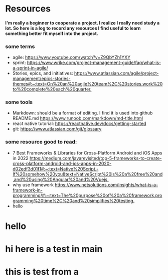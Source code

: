 # Resources

#### I'm really a beginner to cooperate a project. I realize I really need study a lot. So here is a log to record any resources I find useful to learn something better fit myself into the project.

### some terms

- agile: <https://www.youtube.com/watch?v=Z9QbYZh1YXY>
- sprint: <https://www.wrike.com/project-management-guide/faq/what-is-a-sprint-in-agile/>
- Stories, epics, and initiatives: <https://www.atlassian.com/agile/project-management/epics-stories-themes#:~:text=On%20an%20agile%20team%2C%20stories,work%20to%20complete%20each%20quarter.>

### some tools

- Markdown: should be a format of editing. I find it is used into github README.md <https://www.runoob.com/markdown/md-title.html>
- react native tutorial: <https://reactnative.dev/docs/getting-started>
- git: <https://www.atlassian.com/git/glossary>

### some resource good to read:

- 7 Best Frameworks & Libraries for Cross-Platform Android and iOS Apps in 2022
  <https://medium.com/javarevisited/top-5-frameworks-to-create-cross-platform-android-and-ios-apps-in-2020-d02edf3d01f1#:~:text=Native%20Script,-If%20somehow%20you&text=NativeScript%20is%20a%20free%20and,and%20using%20Angular%20and%20Vuejs.>
- why use framework <https://www.netsolutions.com/insights/what-is-a-framework-in-programming/#:~:text=The%20purpose%20of%20a%20framework,programming%20time%2C%20and%20simplifies%20testing.>
- hello

# hello

# hi here is a test in main

# this is test from a
